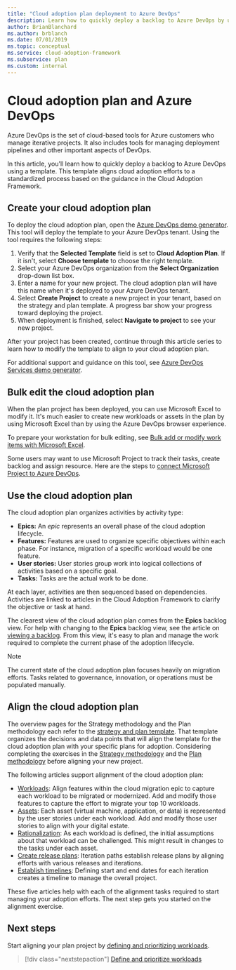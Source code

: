 ```yaml
---
title: "Cloud adoption plan deployment to Azure DevOps"
description: Learn how to quickly deploy a backlog to Azure DevOps by using a template that aligns cloud adoption efforts to a standardized process.
author: BrianBlanchard
ms.author: brblanch
ms.date: 07/01/2019
ms.topic: conceptual
ms.service: cloud-adoption-framework
ms.subservice: plan
ms.custom: internal
---
```


# Cloud adoption plan and Azure DevOps

Azure DevOps is the set of cloud-based tools for Azure customers who manage iterative projects. It also includes tools for managing deployment pipelines and other important aspects of DevOps.

In this article, you'll learn how to quickly deploy a backlog to Azure DevOps using a template. This template aligns cloud adoption efforts to a standardized process based on the guidance in the Cloud Adoption Framework.

## Create your cloud adoption plan

To deploy the cloud adoption plan, open the [Azure DevOps demo generator](https://aka.ms/adopt/plan/generator). This tool will deploy the template to your Azure DevOps tenant. Using the tool requires the following steps:

1. Verify that the **Selected Template** field is set to **Cloud Adoption Plan**. If it isn't, select **Choose template** to choose the right template.
2. Select your Azure DevOps organization from the **Select Organization** drop-down list box.
3. Enter a name for your new project. The cloud adoption plan will have this name when it's deployed to your Azure DevOps tenant.
4. Select **Create Project** to create a new project in your tenant, based on the strategy and plan template. A progress bar show your progress toward deploying the project.
5. When deployment is finished, select **Navigate to project** to see your new project.

After your project has been created, continue through this article series to learn how to modify the template to align to your cloud adoption plan.

For additional support and guidance on this tool, see [Azure DevOps Services demo generator](/azure/devops/demo-gen).

## Bulk edit the cloud adoption plan

When the plan project has been deployed, you can use Microsoft Excel to modify it. It's much easier to create new workloads or assets in the plan by using Microsoft Excel than by using the Azure DevOps browser experience.

To prepare your workstation for bulk editing, see [Bulk add or modify work items with Microsoft Excel](/azure/devops/boards/backlogs/office/bulk-add-modify-work-items-excel?view=azure-devops).

Some users may want to use Microsoft Project to track their tasks, create backlog and assign resource. Here are the steps to [connect Microsoft Project to Azure DevOps](/azure/devops/boards/backlogs/office/create-your-backlog-tasks-using-project?view=tfs-2018).

## Use the cloud adoption plan

The cloud adoption plan organizes activities by activity type:

- **Epics:** An _epic_ represents an overall phase of the cloud adoption lifecycle.
- **Features:** Features are used to organize specific objectives within each phase. For instance, migration of a specific workload would be one feature.
- **User stories:** User stories group work into logical collections of activities based on a specific goal.
- **Tasks:** Tasks are the actual work to be done.

At each layer, activities are then sequenced based on dependencies. Activities are linked to articles in the Cloud Adoption Framework to clarify the objective or task at hand.

The clearest view of the cloud adoption plan comes from the **Epics** backlog view. For help with changing to the **Epics** backlog view, see the article on [viewing a backlog](/azure/devops/boards/backlogs/define-features-epics?view=azure-devops#view-a-backlog-or-portfolio-backlog). From this view, it's easy to plan and manage the work required to complete the current phase of the adoption lifecycle.

> [!NOTE]
> The current state of the cloud adoption plan focuses heavily on migration efforts. Tasks related to governance, innovation, or operations must be populated manually.

## Align the cloud adoption plan

The overview pages for the Strategy methodology and the Plan methodology each refer to the [strategy and plan template](https://raw.githubusercontent.com/microsoft/CloudAdoptionFramework/master/plan/cloud-adoption-framework-strategy-and-plan-template.docx). That template organizes the decisions and data points that will align the template for the cloud adoption plan with your specific plans for adoption. Considering completing the exercises in the [Strategy methodology](../strategy/index.md) and the [Plan methodology](../plan/index.md) before aligning your new project.

The following articles support alignment of the cloud adoption plan:

- [Workloads](./workloads.md): Align features within the cloud migration epic to capture each workload to be migrated or modernized. Add and modify those features to capture the effort to migrate your top 10 workloads.
- [Assets](./assets.md): Each asset (virtual machine, application, or data) is represented by the user stories under each workload. Add and modify those user stories to align with your digital estate.
- [Rationalization](./review-rationalization.md): As each workload is defined, the initial assumptions about that workload can be challenged. This might result in changes to the tasks under each asset.
- [Create release plans](./iteration-paths.md): Iteration paths establish release plans by aligning efforts with various releases and iterations.
- [Establish timelines](./timelines.md): Defining start and end dates for each iteration creates a timeline to manage the overall project.

These five articles help with each of the alignment tasks required to start managing your adoption efforts. The next step gets you started on the alignment exercise.

## Next steps

Start aligning your plan project by [defining and prioritizing workloads](./workloads.md).

> [!div class="nextstepaction"]
> [Define and prioritize workloads](./workloads.md)

